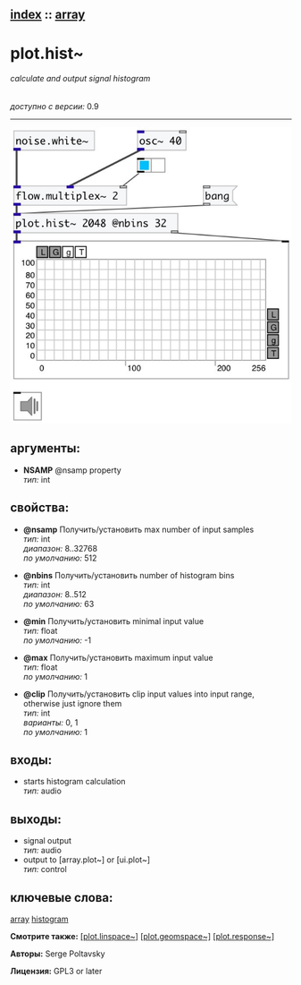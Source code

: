 [index](index.html) :: [array](category_array.html)
---

# plot.hist~

###### calculate and output signal histogram

*доступно с версии:* 0.9

---




[![example](../examples/img/plot.hist~.jpg)](../examples/pd/plot.hist~.pd)



## аргументы:

* **NSAMP**
@nsamp property<br>
_тип:_ int<br>





## свойства:

* **@nsamp** 
Получить/установить max number of input samples<br>
_тип:_ int<br>
_диапазон:_ 8..32768<br>
_по умолчанию:_ 512<br>

* **@nbins** 
Получить/установить number of histogram bins<br>
_тип:_ int<br>
_диапазон:_ 8..512<br>
_по умолчанию:_ 63<br>

* **@min** 
Получить/установить minimal input value<br>
_тип:_ float<br>
_по умолчанию:_ -1<br>

* **@max** 
Получить/установить maximum input value<br>
_тип:_ float<br>
_по умолчанию:_ 1<br>

* **@clip** 
Получить/установить clip input values into input range, otherwise just ignore them<br>
_тип:_ int<br>
_варианты:_ 0, 1<br>
_по умолчанию:_ 1<br>



## входы:

* starts histogram calculation<br>
_тип:_ audio



## выходы:

* signal output<br>
_тип:_ audio
* output to [array.plot~] or [ui.plot~]<br>
_тип:_ control



## ключевые слова:

[array](keywords/array.html)
[histogram](keywords/histogram.html)



**Смотрите также:**
[\[plot.linspace~\]](plot.linspace~.html)
[\[plot.geomspace~\]](plot.geomspace~.html)
[\[plot.response~\]](plot.response~.html)




**Авторы:** Serge Poltavsky




**Лицензия:** GPL3 or later





